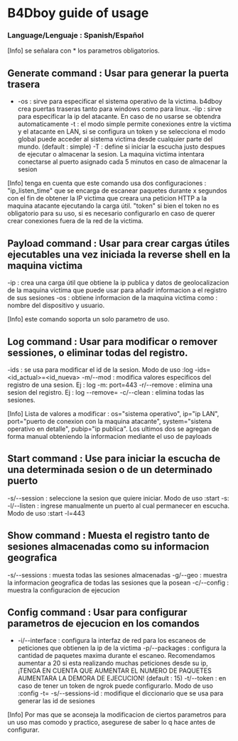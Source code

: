 # B4Dboy guide of usage


### Language/Lenguaje : Spanish/Español
[Info] se señalara con * los parametros obligatorios.
## Generate command : Usar para generar la puerta trasera
* -os : sirve para especificar el sistema operativo de la victima. b4dboy crea puertas traseras tanto para windows como para linux.
-lip : sirve para especificar la ip del atacante. En caso de no usarse se obtendra automaticamente
-t : el modo simple permite conexiones entre la victima y el atacante en LAN, si se configura un token y se selecciona el modo global puede acceder al sistema victima desde cualquier parte del mundo. (default : simple)
-T : define si iniciar la escucha justo despues de ejecutar o almacenar la sesion. La maquina victima intentara conectarse al puerto asignado cada 5 minutos en caso de almacenar la sesion

[Info] tenga en cuenta que este comando usa dos configuraciones : "ip_listen_time" que se encarga de escanear paquetes durante x segundos con el fin de obtener la IP victima que creara una peticion HTTP a la maquina atacante ejecutando la carga útil. "token" si bien el token no es obligatorio para su uso, si es necesario configurarlo en caso de querer crear conexiones fuera de la red de la victima.

## Payload command : Usar para crear cargas útiles ejecutables una vez iniciada la reverse shell en la maquina victima
-ip : crea una carga útil que obtiene la ip publica y datos de geolocalizacion de la maquina victima que puede usar para añadir informacion a el registro de sus sesiones
-os : obtiene informacion de la maquina victima como : nombre del dispositivo y usuario.

[Info] este comando soporta un solo parametro de uso.

## Log command : Usar para modificar o remover sessiones, o eliminar todas del registro.
-ids : se usa para modificar el id de la sesion. Modo de uso :log -ids=<id_actual>=<id_nueva>
-m/--mod : modifica valores especificos del registro de una sesion. Ej : log -m:<id> port=443
-r/--remove : elimina una sesion del registro. Ej : log --remove=<id>
-c/--clean : elimina todas las sesiones.

[Info] Lista de valores a modificar : os="sistema operativo", ip="ip LAN", port="puerto de conexion con la maquina atacante", system="sistena operativo en detalle", pubip="ip publica". Los ultimos dos se agregan de forma manual obteniendo la informacion mediante el uso de payloads

## Start command : Use para iniciar la escucha de una determinada sesion o de un determinado puerto
-s/--session : seleccione la sesion que quiere iniciar. Modo de uso :start -s:<id>
-l/--listen : ingrese manualmente un puerto al cual permanecer en escucha. Modo de uso :start -l=443

## Show command : Muesta el registro tanto de sesiones almacenadas como su informacion geografica
-s/--sessions : muesta todas las sesiones almacenadas
-g/--geo : muestra la informacion geografica de todas las sesiones que la posean
-c/--config : muestra la configuracion de ejecucion

## Config command : Usar para configurar parametros de ejecucion en los comandos
* -i/--interface : configura la interfaz de red para los escaneos de peticiones que obtienen la ip de la victima
-p/--packages : configura la cantidad de paquetes maxima durante el escaneo. Recomendamos aumentar a 20 si esta realizando muchas peticiones desde su ip, ¡TENGA EN CUENTA QUE AUMENTAR EL NUMERO DE PAQUETES AUMENTARA LA DEMORA DE EJECUCION! (default : 15)
-t/--token : en caso de tener un token de ngrok puede configurarlo. Modo de uso :config -t=<token>
-s/--sessions-id : modifique el diccionario que se usa para generar las id de sesiones

[Info] Por mas que se aconseja la modificacion de ciertos parametros para un uso mas comodo y practico, asegurese de saber lo q hace antes de configurar.
